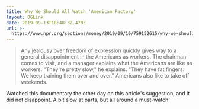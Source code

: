 ```yaml
---
title: Why We Should All Watch 'American Factory'
layout: OGLink
date: 2019-09-13T18:48:32.470Z
url: >-
  https://www.npr.org/sections/money/2019/09/10/759152615/why-we-should-all-watch-american-factory
---
```

> Any jealousy over freedom of expression quickly gives way to a general
disappointment in the Americans as workers. The chairman comes to visit, and a
manager explains what the Americans are like as workers. "They're pretty
slow," he explains. "They have fat fingers. We keep training them over and
over." Americans also like to take off weekends.

Watched this documentary the other day on this article's suggestion, and it did not disappoint. A bit slow at parts, but all around a must-watch!
